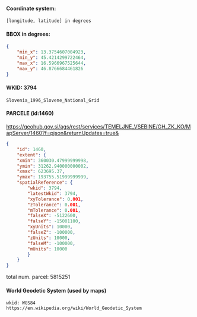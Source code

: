 
#### Coordinate system:
    [longitude, latitude] in degrees


#### BBOX in degrees:
```json
{
    "min_x": 13.3754607004923,
    "min_y": 45.4214299722464,
    "max_x": 16.5966967525644,
    "max_y": 46.8766684461826
}
```


#### WKID: 3794
    Slovenia_1996_Slovene_National_Grid


#### PARCELE (id:1460)
https://geohub.gov.si/ags/rest/services/TEMELJNE_VSEBINE/GH_ZK_KO/MapServer/1460?f=pjson&returnUpdates=true&
```json
{
    "id": 1460,
    "extent": {
    "xmin": 360030.47999999998,
    "ymin": 31262.940000000002,
    "xmax": 623695.37,
    "ymax": 193755.51999999999,
    "spatialReference": {
        "wkid": 3794,
        "latestWkid": 3794,
        "xyTolerance": 0.001,
        "zTolerance": 0.001,
        "mTolerance": 0.001,
        "falseX": -5122600,
        "falseY": -15001100,
        "xyUnits": 10000,
        "falseZ": -100000,
        "zUnits": 10000,
        "falseM": -100000,
        "mUnits": 10000
        }
    }
}
```

total num. parcel: 5815251



#### World Geodetic System (used by maps)
    wkid: WGS84
    https://en.wikipedia.org/wiki/World_Geodetic_System